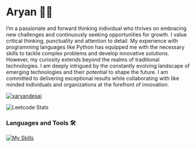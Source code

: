 # Aryan 🏄‍♂️

I’m a passionate and forward thinking individual who thrives on embracing new challenges and continuously seeking opportunities for growth. I value critical thinking, punctuality and attention to detail. My experience with programming languages like Python has equipped me with the necessary skills to tackle complex problems and develop innovative solutions. However, my curiosity extends beyond the realms of traditional technologies. I am deeply intrigued by the constantly evolving landscape of emerging technologies and their potential to shape the future. I am committed to delivering exceptional results while collaborating with like minded individuals and organizations at the forefront of innovation.

   <p align="left">
      <a href="https://twitter.com/xaryandesai" target="blank"><img src="https://img.shields.io/twitter/follow/xaryandesai?logo=twitter&style=for-the-badge" alt="xaryandesai" /></a>
      
   </p>

![Leetcode Stats](https://leetcard.jacoblin.cool/xaryandesai?theme=dark)

 ### Languages and Tools 🛠️
 [![My Skills](https://skillicons.dev/icons?i=python,html,css,git,github)](https://skillicons.dev)



